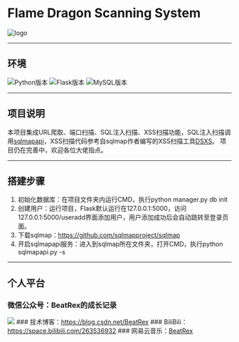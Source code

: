 # Flame Dragon Scanning System

![logo](/images/scanner_icon.png)

***
## 环境

![Python版本](https://badgen.net/badge/Python/3.8.0/green)
![Flask版本](https://badgen.net/badge/Flask/1.1.0/yellow)
![MySQL版本](https://badgen.net/badge/MySQL/5.5.53/blue)

***

## 项目说明

本项目集成URL爬取、端口扫描、SQL注入扫描、XSS扫描功能，SQL注入扫描调用<a href="https://github.com/sqlmapproject/sqlmap">sqlmapapi</a>，XSS扫描代码参考自sqlmap作者编写的XSS扫描工具<a href="https://github.com/stamparm/DSXS">DSXS</a>。
项目仍在完善中，欢迎各位大佬指点。

***

## 搭建步骤

1. 初始化数据库：在项目文件夹内运行CMD，执行python manager.py db init
2. 创建用户：运行项目，Flask默认运行在127.0.0.1:5000，访问127.0.0.1:5000/useradd界面添加用户，用户添加成功后会自动跳转至登录页面。
3. 下载sqlmap：https://github.com/sqlmapproject/sqlmap
4. 开启sqlmapapi服务：进入到sqlmap所在文件夹，打开CMD，执行python sqlmapapi.py -s

***

## 个人平台

### 微信公众号：BeatRex的成长记录
<img src="/images/wxgzh.jpg">
### 技术博客：<a href="https://blog.csdn.net/BeatRex">https://blog.csdn.net/BeatRex</a>
### BiliBili：<a href="https://space.bilibili.com/263536932">https://space.bilibili.com/263536932</a>
### 网易云音乐：<a href="https://music.163.com/#/user/home?id=318198925">BeatRex</a>
